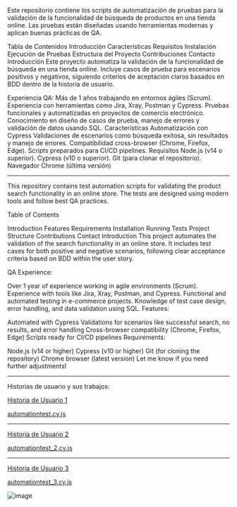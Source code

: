 
Este repositorio contiene los scripts de automatización de pruebas para la validación de la funcionalidad de búsqueda de productos en una tienda online. Las pruebas están diseñadas usando herramientas modernas y aplican buenas prácticas de QA.

Tabla de Contenidos
Introducción
Características
Requisitos
Instalación
Ejecución de Pruebas
Estructura del Proyecto
Contribuciones
Contacto
Introducción
Este proyecto automatiza la validación de la funcionalidad de búsqueda en una tienda online. Incluye casos de prueba para escenarios positivos y negativos, siguiendo criterios de aceptación claros basados en BDD dentro de la historia de usuario.

Experiencia QA:
Más de 1 años trabajando en entornos ágiles (Scrum).
Experiencia con herramientas como Jira, Xray, Postman y Cypress.
Pruebas funcionales y automatizadas en proyectos de comercio electrónico.
Conocimiento en diseño de casos de prueba, manejo de errores y validación de datos usando SQL.
Características
Automatización con Cypress
Validaciones de escenarios como búsqueda exitosa, sin resultados y manejo de errores.
Compatibilidad cross-browser (Chrome, Firefox, Edge).
Scripts preparados para CI/CD pipelines.
Requisitos
Node.js (v14 o superior).
Cypress (v10 o superior).
Git (para clonar el repositorio).
Navegador Chrome (última versión)




----------------------------------------------------------------------------------


This repository contains test automation scripts for validating the product search functionality in an online store. The tests are designed using modern tools and follow best QA practices.

Table of Contents

Introduction
Features
Requirements
Installation
Running Tests
Project Structure
Contributions
Contact
Introduction
This project automates the validation of the search functionality in an online store. It includes test cases for both positive and negative scenarios, following clear acceptance criteria based on BDD within the user story.

QA Experience:

Over 1 year of experience working in agile environments (Scrum).
Experience with tools like Jira, Xray, Postman, and Cypress.
Functional and automated testing in e-commerce projects.
Knowledge of test case design, error handling, and data validation using SQL.
Features:

Automated with Cypress
Validations for scenarios like successful search, no results, and error handling
Cross-browser compatibility (Chrome, Firefox, Edge)
Scripts ready for CI/CD pipelines
Requirements:

Node.js (v14 or higher)
Cypress (v10 or higher)
Git (for cloning the repository)
Chrome browser (latest version)
Let me know if you need further adjustments!


----------------------------------------------------------------------------------

Historias de usuario y sus trabajos:

[Historia de Usuario 1](https://github.com/gonzalopetenarqa/Repositorio-QA-Automation/blob/main/Historias%20de%20usuario/Historias%20de%20Usuario%201.md)

[automationtest.cy.js](https://github.com/gonzalopetenarqa/Repositorio-QA-Automation/blob/main/cypress/e2e/automationtest.cy.js)


----------------------------------------------------------------------------------

[Historia de Usuario 2](https://github.com/gonzalopetenarqa/Repositorio-QA-Automation/blob/main/Historias%20de%20usuario/Historias%20de%20Usuario%202.md)

[automationtest_2.cy.js](cypress/e2e/automationtest_2.cy.js)


---------------------------------------------------------------------------------

[Historia de Usuario 3](https://github.com/gonzalopetenarqa/Repositorio-QA-Automation/blob/main/Historias%20de%20usuario/Historias%20de%20Usuario%203.md)

[automationtest_3.cy.js](cypress/e2e/automationtest_3.cy.js)


![image](https://github.com/user-attachments/assets/f5243460-0fd3-4de9-90c9-1da50e5e4719)

